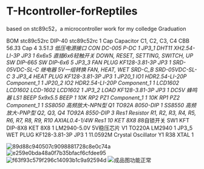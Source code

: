 # T-Hcontroller-forReptiles
based on stc89c52，a microcontroller work for my colledge Graduation


BOM
stc89c52rc			DIP-40	stc89c52rc	1
Cap	   Capacitor	C1, C2, C3, C4	CBB 5*6.3*3	Cap	4
3.5*1.3	低压电源接口	CON	DC-005	P-DC	1
JP3_1		DHT11	XH2.54-LI-3P	JP3	1
6x6x5	直插6x6轻触开关	DOWN, RESET, SETTING, SWITCH, UP	SW DIP-6*6*5	SW DIP-6x6	5
JP3_3		FAN PLUG	KF128-3.81-3P	JP3	1
SRD-05VDC-SL-C	继电器  5V一组转换	FAN, HEAT, WET	SRD-C_B	SRD-05VDC-SL-C	3
JP3_4		HEAT PLUG	KF128-3.81-3P	JP3	1
JP20_1		IO1	HDR2.54-LI-20P	Component_1	1
JP20_2		IO2	HDR2.54-LI-20P	Component_1	1
	LCD1602	LCD1602	LCD-1602	LCD1602	1
JP3_2		LOAD	KF128-3.81-3P	JP3	1
DC5V	蜂鸣器	LS1	BEEP 5x9x5.5	BEEP	1
10K RP2		PZ1		Component_1	1
10K RP1		PZ2		Component_1	1
SS8050	高频放大-NPN型	Q1	TO92A	8050-DIP	1
SS8550	高频放大-PNP型	Q2, Q3, Q4	TO92A	8550-DIP	3
Res1	Resistor	R1, R2, R3, R4, R5, R6, R7, R8, R9, R10	AXIAL0.4-1/4W	Res1	10
KET 8X8	8*8自锁开关	SW1	KFT DIP-8X8	KET 8X8	1
LM2940-5.0V	5V稳压芯片	V1	TO220A	LM2940	1
JP3_5		WET PLUG	KF128-3.81-3P	JP3	1
11.0592M	Crystal Oscillator	Y1	R38	XTAL	1

![89d88c940507c9098881728c8e0c74a](https://github.com/user-attachments/assets/edd66b6f-c807-42a3-9dfa-156ffdf6be99)
![e259e0bda48a0f7b35bfacf6cfdee95](https://github.com/user-attachments/assets/b02de20b-1f21-4edd-805f-2895464d36c4)
![f63f93c579f296c14093b1c9a92594d](https://github.com/user-attachments/assets/88487315-bc01-4d53-b5cf-fefa41f5394a)
![成品图功能正常](https://github.com/user-attachments/assets/fe4fd04d-8bf2-41c7-8b53-76097cba2f1a)
